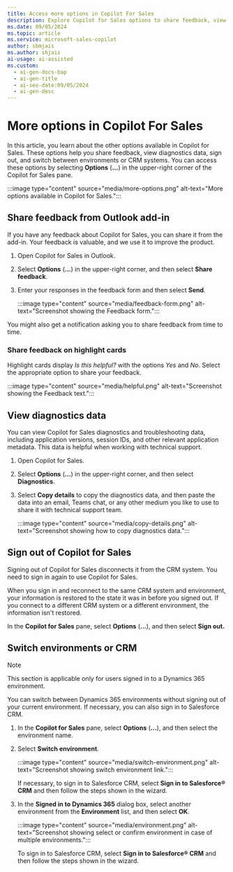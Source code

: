 ```yaml
---
title: Access more options in Copilot For Sales
description: Explore Copilot for Sales options to share feedback, view diagnostics, sign out, and switch CRM environments effortlessly.
ms.date: 09/05/2024
ms.topic: article
ms.service: microsoft-sales-copilot
author: sbmjais
ms.author: shjais
ai-usage: ai-assisted
ms.custom:
  - ai-gen-docs-bap
  - ai-gen-title
  - ai-seo-date:09/05/2024
  - ai-gen-desc
---
```


# More options in Copilot For Sales

In this article, you learn about the other options available in Copilot for Sales. These options help you share feedback, view diagnostics data, sign out, and switch between environments or CRM systems. You can access these options by selecting **Options** (**...**) in the upper-right corner of the Copilot for Sales pane.

:::image type="content" source="media/more-options.png" alt-text="More options available in Copilot for Sales.":::


## Share feedback from Outlook add-in

If you have any feedback about Copilot for Sales, you can share it from the add-in. Your feedback is valuable, and we use it to improve the product.

1. Open Copilot for Sales in Outlook.

1. Select **Options** (**...**) in the upper-right corner, and then select **Share feedback**.

1. Enter your responses in the feedback form and then select **Send**.

   :::image type="content" source="media/feedback-form.png" alt-text="Screenshot showing the Feedback form.":::

You might also get a notification asking you to share feedback from time to time.

### Share feedback on highlight cards

Highlight cards display *Is this helpful?* with the options *Yes* and *No*. Select the appropriate option to share your feedback.

:::image type="content" source="media/helpful.png" alt-text="Screenshot showing the Feedback text.":::

## View diagnostics data

You can view Copilot for Sales diagnostics and troubleshooting data, including application versions, session IDs, and other relevant application metadata. This data is helpful when working with technical support.

1. Open Copilot for Sales.

1. Select **Options** (**...**) in the upper-right corner, and then select **Diagnostics**.

1. Select **Copy details** to copy the diagnostics data, and then paste the data into an email, Teams chat, or any other medium you like to use to share it with technical support team.

   :::image type="content" source="media/copy-details.png" alt-text="Screenshot showing how to copy diagnostics data.":::

## Sign out of Copilot for Sales

Signing out of Copilot for Sales disconnects it from the CRM system. You need to sign in again to use Copilot for Sales.

When you sign in and reconnect to the same CRM system and environment, your information is restored to the state it was in before you signed out. If you connect to a different CRM system or a different environment, the information isn't restored.

In the **Copilot for Sales** pane, select **Options** (**...**), and then select **Sign out.**

## Switch environments or CRM

> [!NOTE]
> This section is applicable only for users signed in to a Dynamics 365 environment.

You can switch between Dynamics 365 environments without signing out of your current environment. If necessary, you can also sign in to Salesforce CRM.

1. In the **Copilot for Sales** pane, select **Options** (**...**), and then select the environment name.

1. Select **Switch environment**.

   :::image type="content" source="media/switch-environment.png" alt-text="Screenshot showing switch environment link.":::

   If necessary, to sign in to Salesforce CRM, select **Sign in to Salesforce® CRM** and then follow the steps shown in the wizard.

1. In the **Signed in to Dynamics 365** dialog box, select another environment from the **Environment** list, and then select **OK**.

   :::image type="content" source="media/environment.png" alt-text="Screenshot showing select or confirm environment in case of multiple environments.":::

   To sign in to Salesforce CRM, select **Sign in to Salesforce® CRM** and then follow the steps shown in the wizard.